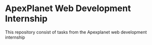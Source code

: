 # ApexPlanet Web Development Internship
This repository consist of tasks from the Apexplanet web development internship

